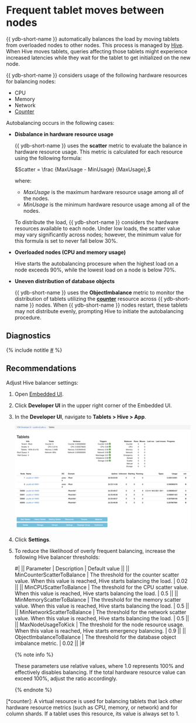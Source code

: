 # Frequent tablet moves between nodes

{{ ydb-short-name }} automatically balances the load by moving tablets from overloaded nodes to other nodes. This process is managed by [Hive](../../../../concepts/glossary.md#hive). When Hive moves tablets, queries affecting those tablets might experience increased latencies while they wait for the tablet to get initialized on the new node.

[//]: # (This information is taken from a draft topic Concepts > Hive.)
[//]: # (TODO: When the above-mentioned topic is merged, remove the info from here and add a link.)

{{ ydb-short-name }} considers usage of the following hardware resources for balancing nodes:

- CPU
- Memory
- Network
- [Counter](*counter)

Autobalancing occurs in the following cases:

- **Disbalance in hardware resource usage**

    {{ ydb-short-name }} uses the **scatter** metric to evaluate the balance in hardware resource usage. This metric is calculated for each resource using the following formula:

    $Scatter = \frac {MaxUsage - MinUsage} {MaxUsage},$

    where:

    - $MaxUsage$ is the maximum hardware resource usage among all of the nodes.
    - $MinUsage$ is the minimum hardware resource usage among all of the nodes.

    To distribute the load, {{ ydb-short-name }} considers the hardware resources available to each node. Under low loads, the scatter value may vary significantly across nodes; however, the minimum value for this formula is set to never fall below 30%.

- **Overloaded nodes (CPU and memory usage)**

    Hive starts the autobalancing procesure when the highest load on a node exceeds 90%, while the lowest load on a node is below 70%.

- **Uneven distribution of database objects**

    {{ ydb-short-name }} uses the **ObjectImbalance** metric to monitor the distribution of tablets utilizing the **[counter](*counter)** resource across {{ ydb-short-name }} nodes. When {{ ydb-short-name }} nodes restart, these tablets may not distribute evenly, prompting Hive to initiate the autobalancing procedure.


## Diagnostics

<!-- The include is added to allow partial overrides in overlays  -->
{% include notitle [#](_includes/tablets-moved.md) %}

## Recommendations

Adjust Hive balancer settings:

1. Open [Embedded UI](../../../../reference/embedded-ui/index.md).

1. Click **Developer UI** in the upper right corner of the Embedded UI.

1. In the **Developer UI**, navigate to **Tablets > Hive > App**.

    ![](_assets/hive-app.png)

1. Click **Settings**.

1. To reduce the likelihood of overly frequent balancing, increase the following Hive balancer thresholds:

    #|
    || Parameter | Description | Default value ||
    || MinCounterScatterToBalance
    | The threshold for the counter scatter value. When this value is reached, Hive starts balancing the load.
    | 0.02 ||
    || MinCPUScatterToBalance
    | The threshold for the CPU scatter value. When this value is reached, Hive starts balancing the load.
    | 0.5 ||
    || MinMemoryScatterToBalance
    | The threshold for the memory scatter value. When this value is reached, Hive starts balancing the load.
    | 0.5 ||
    || MinNetworkScatterToBalance
    | The threshold for the network scatter value. When this value is reached, Hive starts balancing the load.
    | 0.5 ||
    || MaxNodeUsageToKick
    | The threshold for the node resource usage. When this value is reached, Hive starts emergency balancing.
    | 0.9 ||
    || ObjectImbalanceToBalance
    | The threshold for the database object imbalance metric.
    | 0.02 ||
    |#

    {% note info %}

    These parameters use relative values, where 1.0 represents 100% and effectively disables balancing. If the total hardware resource value can exceed 100%, adjust the ratio accordingly.

    {% endnote %}



[*counter]: A virtual resource is used for balancing tablets that lack other hardware resource metrics (such as CPU, memory, or network) and for column shards. If a tablet uses this resource, its value is always set to 1.

